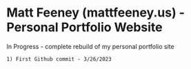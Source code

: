 # Matt Feeney (mattfeeney.us) - Personal Portfolio Website

 In Progress - complete rebuild of my personal portfolio site


    1) First Github commit - 3/26/2023




